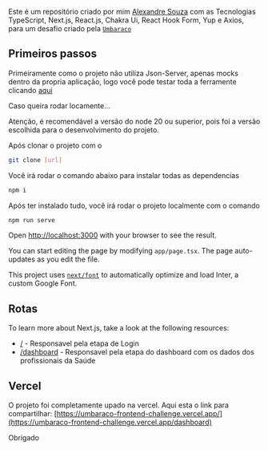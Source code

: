 Este é um repositório criado por mim [Alexandre Souza](https://alehsouza.dev/) com as Tecnologias TypeScript, Next.js, React.js, Chakra Ui, React Hook Form, Yup e Axios, para um desafio criado pela [`Umbaraco`](https://github.com/umbaraco/test-frontend)

## Primeiros passos

Primeiramente como o projeto não utiliza Json-Server, apenas mocks dentro da propria aplicação, logo você pode testar toda a ferramente clicando [aqui](https://umbaraco-frontend-challenge.vercel.app/)

Caso queira rodar locamente... 

Atenção, é recomendável a versão do node 20 ou superior, pois foi a versão escolhida para o desenvolvimento do projeto.

Após clonar o projeto com o 

```bash
git clone [url]
```

Você irá rodar o comando abaixo para instalar todas as dependencias

```bash
npm i
```

Após ter instalado tudo, você irá rodar o projeto localmente com o comando

```bash
npm run serve
```


Open [http://localhost:3000](http://localhost:3000) with your browser to see the result.

You can start editing the page by modifying `app/page.tsx`. The page auto-updates as you edit the file.

This project uses [`next/font`](https://nextjs.org/docs/basic-features/font-optimization) to automatically optimize and load Inter, a custom Google Font.

## Rotas

To learn more about Next.js, take a look at the following resources:

- [/](https://umbaraco-frontend-challenge.vercel.app/) - Responsavel pela etapa de Login
- [/dashboard](https://umbaraco-frontend-challenge.vercel.app/dashboard) - Responsavel pela etapa do dashboard com os dados dos profissionais da Saúde

## Vercel

O projeto foi completamente upado na vercel.
Aqui esta o link para compartilhar: [https://umbaraco-frontend-challenge.vercel.app/](https://umbaraco-frontend-challenge.vercel.app/dashboard)

Obrigado
